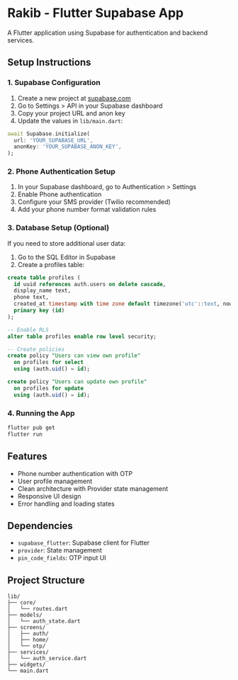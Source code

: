 # Rakib - Flutter Supabase App

A Flutter application using Supabase for authentication and backend services.

## Setup Instructions

### 1. Supabase Configuration

1. Create a new project at [supabase.com](https://supabase.com)
2. Go to Settings > API in your Supabase dashboard
3. Copy your project URL and anon key
4. Update the values in `lib/main.dart`:

```dart
await Supabase.initialize(
  url: 'YOUR_SUPABASE_URL',
  anonKey: 'YOUR_SUPABASE_ANON_KEY',
);
```

### 2. Phone Authentication Setup

1. In your Supabase dashboard, go to Authentication > Settings
2. Enable Phone authentication
3. Configure your SMS provider (Twilio recommended)
4. Add your phone number format validation rules

### 3. Database Setup (Optional)

If you need to store additional user data:

1. Go to the SQL Editor in Supabase
2. Create a profiles table:

```sql
create table profiles (
  id uuid references auth.users on delete cascade,
  display_name text,
  phone text,
  created_at timestamp with time zone default timezone('utc'::text, now()) not null,
  primary key (id)
);

-- Enable RLS
alter table profiles enable row level security;

-- Create policies
create policy "Users can view own profile" 
  on profiles for select 
  using (auth.uid() = id);

create policy "Users can update own profile" 
  on profiles for update 
  using (auth.uid() = id);
```

### 4. Running the App

```bash
flutter pub get
flutter run
```

## Features

- Phone number authentication with OTP
- User profile management
- Clean architecture with Provider state management
- Responsive UI design
- Error handling and loading states

## Dependencies

- `supabase_flutter`: Supabase client for Flutter
- `provider`: State management
- `pin_code_fields`: OTP input UI

## Project Structure

```
lib/
├── core/
│   └── routes.dart
├── models/
│   └── auth_state.dart
├── screens/
│   ├── auth/
│   ├── home/
│   └── otp/
├── services/
│   └── auth_service.dart
├── widgets/
└── main.dart
```
